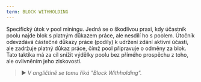 ```yaml
---
term: BLOCK WITHHOLDING
---
```


Specifický útok v pool miningu. Jedná se o škodlivou praxi, kdy účastník poolu najde blok s platným důkazem práce, ale nesdílí ho s poolem. Útočník odevzdává částečné důkazy práce (podíly) k udržení zdání aktivní účasti, ale zadržuje platný důkaz práce, čímž pool připravuje o odměny za blok. Tato taktika má za cíl snížit výdělky poolu bez přímého prospěchu z toho, ale ovlivněním jeho ziskovosti.

> ► *V angličtině se tomu říká "Block Withholding".*